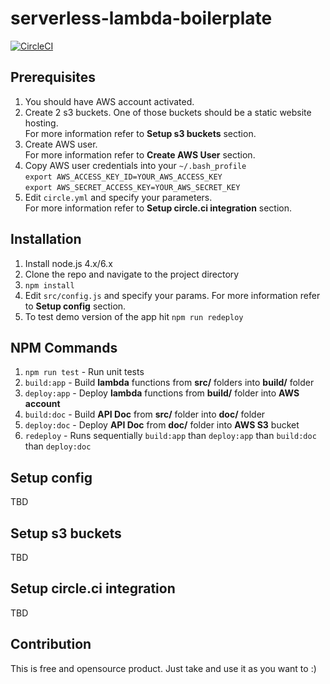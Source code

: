 # serverless-lambda-boilerplate

[![CircleCI](https://circleci.com/gh/xcomanche/serverless-lambda-boilerplate.svg?style=svg)](https://circleci.com/gh/xcomanche/serverless-lambda-boilerplate)

## Prerequisites
1. You should have AWS account activated.
1. Create 2 s3 buckets. One of those buckets should be a static website hosting. <br/>For more information refer to <b>Setup s3 buckets</b> section.
1. Create AWS user. <br/>For more information refer to <b>Create AWS User</b> section.
1. Copy AWS user credentials into your `~/.bash_profile` <br/>
`export AWS_ACCESS_KEY_ID=YOUR_AWS_ACCESS_KEY`<br/>
`export AWS_SECRET_ACCESS_KEY=YOUR_AWS_SECRET_KEY`
1. Edit `circle.yml` and specify your parameters. <br/>For more information refer to <b>Setup circle.ci integration</b> section.

## Installation
1. Install node.js 4.x/6.x
1. Clone the repo and navigate to the project directory
1. `npm install`
1. Edit `src/config.js` and specify your params. For more information refer to <b>Setup config</b> section.
1. To test demo version of the app hit `npm run redeploy`

## NPM Commands
1. `npm run test` - Run unit tests
1. `build:app` - Build <b>lambda</b> functions from <b>src/</b> folders into <b>build/</b> folder
1. `deploy:app` - Deploy <b>lambda</b> functions from <b>build/</b> folder into <b>AWS account</b>
1. `build:doc` - Build <b>API Doc</b> from <b>src/</b> folder into <b>doc/</b> folder
1. `deploy:doc` - Deploy <b>API Doc</b> from <b>doc/</b> folder into <b>AWS S3</b> bucket
1. `redeploy` - Runs sequentially `build:app` than `deploy:app` than `build:doc` than `deploy:doc`

## Setup config
TBD

## Setup s3 buckets
TBD

## Setup circle.ci integration
TBD

## Contribution
This is free and opensource product. Just take and use it as you want to :)
